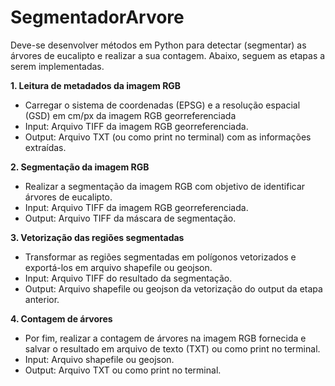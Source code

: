 # SegmentadorArvore

Deve-se desenvolver métodos em Python para detectar (segmentar) as
árvores de eucalipto e realizar a sua contagem. Abaixo, seguem as etapas a serem
implementadas.
  
**1. Leitura de metadados da imagem RGB**
  - Carregar o sistema de coordenadas (EPSG) e a resolução espacial (GSD) em cm/px da imagem RGB georreferenciada
  - Input: Arquivo TIFF da imagem RGB georreferenciada.
  - Output: Arquivo TXT (ou como print no terminal) com as informações extraídas.

**2. Segmentação da imagem RGB**
  - Realizar a segmentação da imagem RGB com objetivo de identificar árvores de eucalipto.
  - Input: Arquivo TIFF da imagem RGB georreferenciada.
  - Output: Arquivo TIFF da máscara de segmentação.

**3. Vetorização das regiões segmentadas**
  - Transformar as regiões segmentadas em polígonos vetorizados e exportá-los em arquivo shapefile ou geojson.
  - Input: Arquivo TIFF do resultado da segmentação.
  - Output: Arquivo shapefile ou geojson da vetorização do output da etapa anterior.

**4. Contagem de árvores**
  - Por fim, realizar a contagem de árvores na imagem RGB fornecida e salvar o resultado em arquivo de texto (TXT) ou como print no terminal.
  - Input: Arquivo shapefile ou geojson.
  - Output: Arquivo TXT ou como print no terminal.
